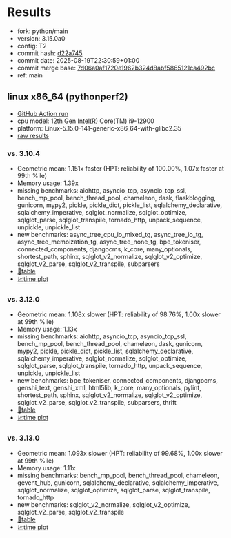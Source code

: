 # Results

- fork: python/main
- version: 3.15.0a0
- config: T2
- commit hash: [d22a745](https://github.com/python/cpython/commit/d22a745)
- commit date: 2025-08-19T22:30:59+01:00
- commit merge base: [7d06a0af1720e1962b324d8abf5865121ca492bc](https://github.com/python/cpython/commit/7d06a0af1720e1962b324d8abf5865121ca492bc)
- ref: main

## linux x86_64 (pythonperf2)

- [GitHub Action run](https://github.com/faster-cpython/benchmarking/actions/runs/17095807179)
- cpu model: 12th Gen Intel(R) Core(TM) i9-12900
- platform: Linux-5.15.0-141-generic-x86_64-with-glibc2.35
- [raw results](bm-20250819-pythonperf2-x86_64-python-main-3.15.0a0-d22a745.json)

### vs. 3.10.4

- Geometric mean: 1.151x faster (HPT: reliability of 100.00%, 1.07x faster at 99th %ile)
- Memory usage: 1.39x
- missing benchmarks: aiohttp, asyncio_tcp, asyncio_tcp_ssl, bench_mp_pool, bench_thread_pool, chameleon, dask, flaskblogging, gunicorn, mypy2, pickle, pickle_dict, pickle_list, sqlalchemy_declarative, sqlalchemy_imperative, sqlglot_normalize, sqlglot_optimize, sqlglot_parse, sqlglot_transpile, tornado_http, unpack_sequence, unpickle, unpickle_list
- new benchmarks: async_tree_cpu_io_mixed_tg, async_tree_io_tg, async_tree_memoization_tg, async_tree_none_tg, bpe_tokeniser, connected_components, djangocms, k_core, many_optionals, shortest_path, sphinx, sqlglot_v2_normalize, sqlglot_v2_optimize, sqlglot_v2_parse, sqlglot_v2_transpile, subparsers
- [📄table](bm-20250819-pythonperf2-x86_64-python-main-3.15.0a0-d22a745-vs-3.10.4.md)
- [📈time plot](bm-20250819-pythonperf2-x86_64-python-main-3.15.0a0-d22a745-vs-3.10.4.svg)

### vs. 3.12.0

- Geometric mean: 1.108x slower (HPT: reliability of 98.76%, 1.00x slower at 99th %ile)
- Memory usage: 1.13x
- missing benchmarks: aiohttp, asyncio_tcp, asyncio_tcp_ssl, bench_mp_pool, bench_thread_pool, chameleon, dask, gunicorn, mypy2, pickle, pickle_dict, pickle_list, sqlalchemy_declarative, sqlalchemy_imperative, sqlglot_normalize, sqlglot_optimize, sqlglot_parse, sqlglot_transpile, tornado_http, unpack_sequence, unpickle, unpickle_list
- new benchmarks: bpe_tokeniser, connected_components, djangocms, genshi_text, genshi_xml, html5lib, k_core, many_optionals, pylint, shortest_path, sphinx, sqlglot_v2_normalize, sqlglot_v2_optimize, sqlglot_v2_parse, sqlglot_v2_transpile, subparsers, thrift
- [📄table](bm-20250819-pythonperf2-x86_64-python-main-3.15.0a0-d22a745-vs-3.12.0.md)
- [📈time plot](bm-20250819-pythonperf2-x86_64-python-main-3.15.0a0-d22a745-vs-3.12.0.svg)

### vs. 3.13.0

- Geometric mean: 1.093x slower (HPT: reliability of 99.68%, 1.00x slower at 99th %ile)
- Memory usage: 1.11x
- missing benchmarks: bench_mp_pool, bench_thread_pool, chameleon, gevent_hub, gunicorn, sqlalchemy_declarative, sqlalchemy_imperative, sqlglot_normalize, sqlglot_optimize, sqlglot_parse, sqlglot_transpile, tornado_http
- new benchmarks: sqlglot_v2_normalize, sqlglot_v2_optimize, sqlglot_v2_parse, sqlglot_v2_transpile
- [📄table](bm-20250819-pythonperf2-x86_64-python-main-3.15.0a0-d22a745-vs-3.13.0.md)
- [📈time plot](bm-20250819-pythonperf2-x86_64-python-main-3.15.0a0-d22a745-vs-3.13.0.svg)

